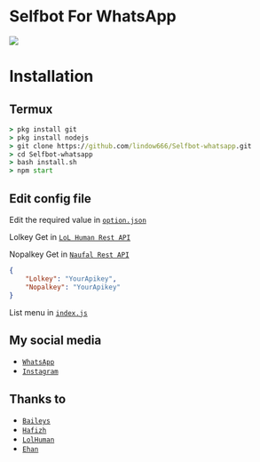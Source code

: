 # Selfbot For WhatsApp

<img align="center" height="auto" src="https://i.ibb.co/mbx6MWZ/fd1c9c293cb5.jpg"/>

# Installation

## Termux

```cmd
> pkg install git
> pkg install nodejs
> git clone https://github.com/lindow666/Selfbot-whatsapp.git
> cd Selfbot-whatsapp
> bash install.sh
> npm start
```
## Edit config file
Edit the required value in [`option.json`](https://github.com/lindow666/Selfbot-whatsapp/blob/main/src/option.json)

Lolkey Get in [`LoL Human Rest API`](http://api.lolhuman.xyz/) 

Nopalkey Get in [`Naufal Rest API`](http://naufalhoster.xyz)

```json
{
    "Lolkey": "YourApikey",
    "Nopalkey": "YourApikey"
}
```

List menu in [`index.js`](https://github.com/lindow666/Selfbot-whatsapp/blob/main/index.js)

## My social media
* [`WhatsApp`](http://wa.me/6289513946766)
* [`Instagram`](http://instagram.com/lindoww.6)

## Thanks to
* [`Baileys`](https://github.com/adiwajshing/Baileys)
* [`Hafizh`](https://github.com/HAFizh-15)
* [`LolHuman`](https://github.com/LoL-Human)
* [`Ehan`](http://github.com/EhanGanss)
